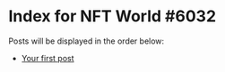 # Index for NFT World #6032
Posts will be displayed in the order below:

- [Your first post](./001-first.md)

